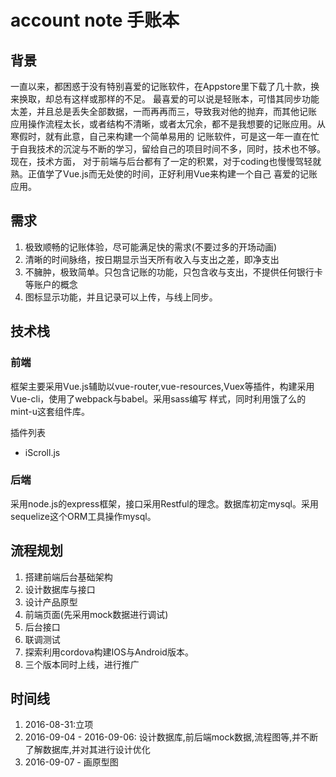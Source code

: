# account note 手账本
## 背景
一直以来，都困惑于没有特别喜爱的记账软件，在Appstore里下载了几十款，换来换取，却总有这样或那样的不足。
最喜爱的可以说是轻账本，可惜其同步功能太差，并且总是丢失全部数据，一而再再而三，导致我对他的抛弃，而其他记账
应用操作流程太长，或者结构不清晰，或者太冗余，都不是我想要的记账应用。从寒假时，就有此意，自己来构建一个简单易用的
记账软件，可是这一年一直在忙于自我技术的沉淀与不断的学习，留给自己的项目时间不多，同时，技术也不够。现在，技术方面，
对于前端与后台都有了一定的积累，对于coding也慢慢驾轻就熟。正值学了Vue.js而无处使的时间，正好利用Vue来构建一个自己
喜爱的记账应用。

## 需求
1. 极致顺畅的记账体验，尽可能满足快的需求(不要过多的开场动画)
2. 清晰的时间脉络，按日期显示当天所有收入与支出之差，即净支出
3. 不臃肿，极致简单。只包含记账的功能，只包含收与支出，不提供任何银行卡等账户的概念
4. 图标显示功能，并且记录可以上传，与线上同步。

## 技术栈
### 前端
框架主要采用Vue.js辅助以vue-router,vue-resources,Vuex等插件，构建采用Vue-cli，使用了webpack与babel。采用sass编写
样式，同时利用饿了么的mint-u这套组件库。

插件列表
- iScroll.js
### 后端
采用node.js的express框架，接口采用Restful的理念。数据库初定mysql。采用sequelize这个ORM工具操作mysql。



## 流程规划
1. 搭建前端后台基础架构
2. 设计数据库与接口
3. 设计产品原型
4. 前端页面(先采用mock数据进行调试)
5. 后台接口
6. 联调测试
7. 探索利用cordova构建IOS与Android版本。
8. 三个版本同时上线，进行推广


## 时间线
1. 2016-08-31:立项
2. 2016-09-04 - 2016-09-06: 设计数据库,前后端mock数据,流程图等,并不断了解数据库,并对其进行设计优化
3. 2016-09-07 - 画原型图